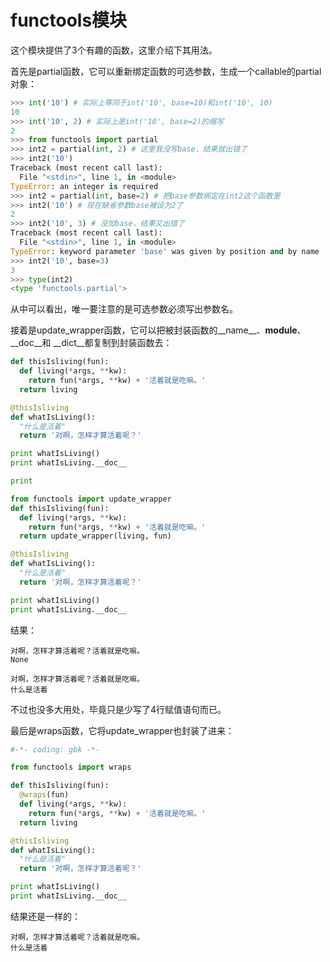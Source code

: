 # functools模块
这个模块提供了3个有趣的函数，这里介绍下其用法。

首先是partial函数，它可以重新绑定函数的可选参数，生成一个callable的partial对象：
```python
>>> int('10') # 实际上等同于int('10', base=10)和int('10', 10)
10
>>> int('10', 2) # 实际上是int('10', base=2)的缩写
2
>>> from functools import partial
>>> int2 = partial(int, 2) # 这里我没写base，结果就出错了
>>> int2('10')
Traceback (most recent call last):
  File "<stdin>", line 1, in <module>
TypeError: an integer is required
>>> int2 = partial(int, base=2) # 把base参数绑定在int2这个函数里
>>> int2('10') # 现在缺省参数base被设为2了
2
>>> int2('10', 3) # 没加base，结果又出错了
Traceback (most recent call last):
  File "<stdin>", line 1, in <module>
TypeError: keyword parameter 'base' was given by position and by name
>>> int2('10', base=3)
3
>>> type(int2)
<type 'functools.partial'>
```
从中可以看出，唯一要注意的是可选参数必须写出参数名。

接着是update_wrapper函数，它可以把被封装函数的__name__、__module__、__doc__和 __dict__都复制到封装函数去：
```python
def thisIsliving(fun):
  def living(*args, **kw):
    return fun(*args, **kw) + '活着就是吃嘛。'
  return living

@thisIsliving
def whatIsLiving():
  "什么是活着"
  return '对啊，怎样才算活着呢？'

print whatIsLiving()
print whatIsLiving.__doc__

print

from functools import update_wrapper
def thisIsliving(fun):
  def living(*args, **kw):
    return fun(*args, **kw) + '活着就是吃嘛。'
  return update_wrapper(living, fun)

@thisIsliving
def whatIsLiving():
  "什么是活着"
  return '对啊，怎样才算活着呢？'

print whatIsLiving()
print whatIsLiving.__doc__
```
结果：
```text
对啊，怎样才算活着呢？活着就是吃嘛。
None

对啊，怎样才算活着呢？活着就是吃嘛。
什么是活着
```
不过也没多大用处，毕竟只是少写了4行赋值语句而已。

最后是wraps函数，它将update_wrapper也封装了进来：
```python
#-*- coding: gbk -*-

from functools import wraps

def thisIsliving(fun):
  @wraps(fun)
  def living(*args, **kw):
    return fun(*args, **kw) + '活着就是吃嘛。'
  return living

@thisIsliving
def whatIsLiving():
  "什么是活着"
  return '对啊，怎样才算活着呢？'

print whatIsLiving()
print whatIsLiving.__doc__
```
结果还是一样的：
```text
对啊，怎样才算活着呢？活着就是吃嘛。
什么是活着
```
